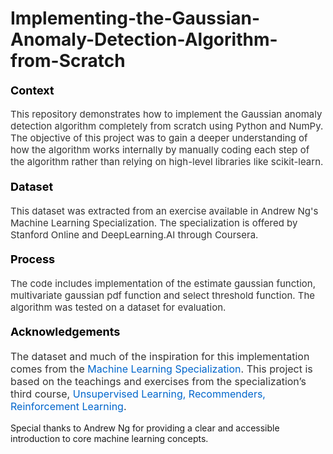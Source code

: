 # Implementing-the-Gaussian-Anomaly-Detection-Algorithm-from-Scratch

#### <span style="font-size: 18px; color: #000000; font-weight: bold;">Context</span>
<p style="font-size: 15px; color: #333333;">
    This repository demonstrates how to implement the Gaussian anomaly detection algorithm completely from scratch using Python and NumPy. The objective of this project was to gain a deeper understanding of how the algorithm works internally by manually coding each step of the algorithm rather than relying on high-level libraries like scikit-learn.
</p>

#### <span style="font-size: 18px; color: #000000; font-weight: bold;">Dataset</span>
<p style="font-size: 15px; color: #333333;">
    This dataset was extracted from an exercise available in Andrew Ng's Machine Learning Specialization. The specialization is offered by Stanford Online and DeepLearning.AI through Coursera.
</p>

#### <span style="font-size: 18px; color: #000000; font-weight: bold;">Process</span>
<p style="font-size: 15px; color: #333333;">
    The code includes implementation of the estimate gaussian function, multivariate gaussian pdf function and select threshold function. The algorithm was tested on a dataset for evaluation.
</p>

#### <span style="font-size: 18px; color: #000000; font-weight: bold;">Acknowledgements</span>
<p style="font-size: 16px; color: #333333;">
The dataset and much of the inspiration for this implementation comes from the  <a href="https://www.coursera.org/specializations/machine-learning-introduction" target="_blank" style="color: #0066cc; text-decoration: none;">Machine Learning Specialization</a>. This project is based on the teachings and exercises from the specialization’s third course,  <a href="https://www.coursera.org/learn/unsupervised-learning-recommenders-reinforcement-learning" target="_blank" style="color: #0066cc; text-decoration: none;">
Unsupervised Learning, Recommenders, Reinforcement Learning</a>.

Special thanks to Andrew Ng for providing a clear and accessible introduction to core machine learning concepts.

</p>

